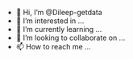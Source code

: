 - 👋 Hi, I’m @Dileep-getdata
- 👀 I’m interested in ...
- 🌱 I’m currently learning ...
- 💞️ I’m looking to collaborate on ...
- 📫 How to reach me ...

<!---
Dileep-getdata/Dileep-getdata is a ✨ special ✨ repository because its `README.md` (this file) appears on your GitHub profile.
You can click the Preview link to take a look at your changes.
--->
